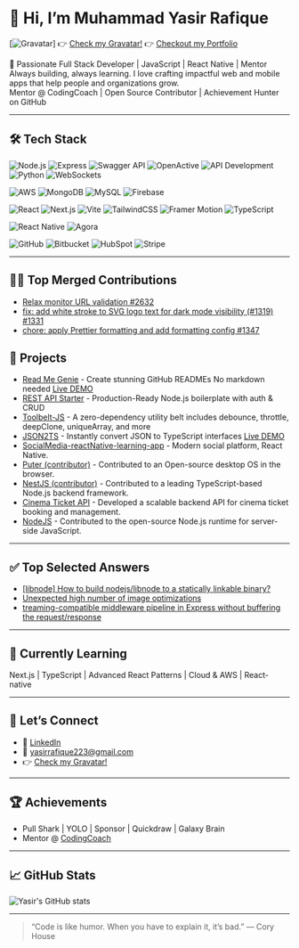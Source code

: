 # 👋 Hi, I’m Muhammad Yasir Rafique

[![Gravatar](https://www.gravatar.com/avatar/c0d6dd387d16d146104c6ffdb730f099?s=120)]
👉 [Check my Gravatar!](https://gravatar.com/inventivec0d6dd387d)
👉 [Checkout my Portfolio](https://yasirrafique-portfolio.netlify.app)


🚀 Passionate Full Stack Developer | JavaScript | React Native | Mentor  
Always building, always learning. I love crafting impactful web and mobile apps that help people and organizations grow.  
Mentor @ CodingCoach | Open Source Contributor | Achievement Hunter on GitHub

---

## 🛠️ Tech Stack

<!-- --- Backend --- -->
![Node.js](https://img.shields.io/badge/-Node.js-black?style=flat-square&logo=node.js)
![Express](https://img.shields.io/badge/-Express-black?style=flat-square&logo=express)
![Swagger API](https://img.shields.io/badge/-Swagger-black?style=flat-square&logo=swagger)
![OpenActive](https://img.shields.io/badge/-OpenActive-black?style=flat-square)
![API Development](https://img.shields.io/badge/-API%20Development-black?style=flat-square)
![Python](https://img.shields.io/badge/-Python-black?style=flat-square&logo=python)
![WebSockets](https://img.shields.io/badge/-WebSockets-black?style=flat-square&logo=socketdotio)

<!-- --- Database / Cloud --- -->
![AWS](https://img.shields.io/badge/-AWS-black?style=flat-square&logo=amazon-aws)
![MongoDB](https://img.shields.io/badge/-MongoDB-black?style=flat-square&logo=mongodb)
![MySQL](https://img.shields.io/badge/-MySQL-black?style=flat-square&logo=mysql)
![Firebase](https://img.shields.io/badge/-Firebase-black?style=flat-square&logo=firebase)

<!-- --- Frontend --- -->
![React](https://img.shields.io/badge/-React-black?style=flat-square&logo=react)
![Next.js](https://img.shields.io/badge/-Next.js-black?style=flat-square&logo=next.js)
![Vite](https://img.shields.io/badge/-Vite-black?style=flat-square&logo=vite)
![TailwindCSS](https://img.shields.io/badge/-TailwindCSS-black?style=flat-square&logo=tailwind-css)
![Framer Motion](https://img.shields.io/badge/-Framer%20Motion-black?style=flat-square&logo=framer)
![TypeScript](https://img.shields.io/badge/-TypeScript-black?style=flat-square&logo=typescript)

<!-- --- Mobile --- -->
![React Native](https://img.shields.io/badge/-React%20Native-black?style=flat-square&logo=react)
![Agora](https://img.shields.io/badge/-Agora-black?style=flat-square)

<!-- --- DevOps / Tools --- -->
![GitHub](https://img.shields.io/badge/-GitHub-black?style=flat-square&logo=github)
![Bitbucket](https://img.shields.io/badge/-Bitbucket-black?style=flat-square&logo=bitbucket)
![HubSpot](https://img.shields.io/badge/-HubSpot-black?style=flat-square&logo=hubspot)
![Stripe](https://img.shields.io/badge/-Stripe-black?style=flat-square&logo=stripe)

---

## 🧑‍💻 Top Merged Contributions
- [Relax monitor URL validation #2632](https://github.com/bluewave-labs/Checkmate/pull/2632)
- [fix: add white stroke to SVG logo text for dark mode visibility (#1319) #1331](https://github.com/sindresorhus/awesome-nodejs/pull/1331)
- [chore: apply Prettier formatting and add formatting config #1347](https://github.com/HeyPuter/puter/pull/1347)


## 🚩 Projects

- [Read Me Genie](https://github.com/Yasir-Rafique/readmegenie) - Create stunning GitHub READMEs No markdown needed  [Live DEMO](https://read-me-genie.netlify.app/)
- [REST API Starter](https://github.com/Yasir-Rafique/rest-api-starter) - Production-Ready Node.js boilerplate with auth & CRUD
- [Toolbelt-JS](https://github.com/Yasir-Rafique/toolbelt-js) - A zero-dependency utility belt includes debounce, throttle, deepClone, uniqueArray, and more
- [JSON2TS](https://github.com/Yasir-Rafique/json2ts) - Instantly convert JSON to TypeScript interfaces   [Live DEMO](https://json2ts-ashy.vercel.app/)
- [SocialMedia-reactNative-learning-app](https://github.com/Yasir-Rafique/SocialMedia-reactNative-learning-app) - Modern social platform, React Native.
- [Puter (contributor)](https://github.com/Yasir-Rafique/puter) - Contributed to an Open-source desktop OS in the browser.
- [NestJS (contributor)](https://github.com/Yasir-Rafique/nest) - Contributed to a leading TypeScript-based Node.js backend framework.
- [Cinema Ticket API](https://github.com/Yasir-Rafique/Cinema-Ticket-Solution) - Developed a scalable backend API for cinema ticket booking and management.
- [NodeJS](https://github.com/Yasir-Rafique/node)  - Contributed to the open-source Node.js runtime for server-side JavaScript.

---

## ✅ Top Selected Answers
- [[libnode] How to build nodejs/libnode to a statically linkable binary?](https://github.com/orgs/nodejs/discussions/4560)
- [Unexpected high number of image optimizations](https://github.com/vercel/next.js/discussions/81893)
- [treaming-compatible middleware pipeline in Express without buffering the request/response](https://github.com/expressjs/express/discussions/6686)

---

## 🌱 Currently Learning

Next.js | TypeScript | Advanced React Patterns | Cloud & AWS | React-native

---

## 💬 Let’s Connect

- 🔗 [LinkedIn](https://www.linkedin.com/in/yasir-rafique/)
- 📩 [yasirrafique223@gmail.com](mailto:yasirrafique06@gmail.com)
- 👉 [Check my Gravatar!](https://gravatar.com/inventivec0d6dd387d)

---

## 🏆 Achievements

- Pull Shark | YOLO | Sponsor | Quickdraw | Galaxy Brain
- Mentor @ [CodingCoach](https://mentors.codingcoach.io/u/6875f3e1f7dfb4f5094d73dc)

---

## 📈 GitHub Stats

![Yasir's GitHub stats](https://github-readme-stats.vercel.app/api?username=Yasir-Rafique&show_icons=true&theme=radical)

---

> “Code is like humor. When you have to explain it, it’s bad.” — Cory House

